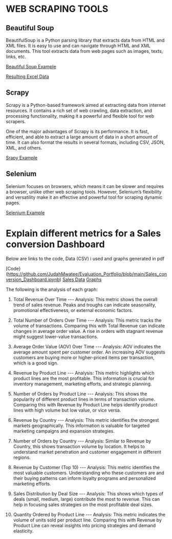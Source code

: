 # WEB SCRAPING TOOLS


## Beautiful Soup

BeautifulSoup is a Python parsing library that extracts data from HTML and XML files. It is easy to use and can navigate through HTML and XML documents. This tool extracts data from web pages such as images, texts, links, etc.

 [Beautiful Soup Example](https://github.com/JudahMwatee/Data-Analyst-Portfolio/blob/main/Web_Scraping_to_CSV.ipynb)
 
 [Resulting Excel Data](https://github.com/JudahMwatee/Data-Analyst-Portfolio/blob/main/books.csv)

## Scrapy

Scrapy is a Python-based framework aimed at extracting data from internet resources. It contains a rich set of web crawling, data extraction, and processing functionality, making it a powerful and flexible tool for web scrapers.

One of the major advantages of Scrapy is its performance. It is fast, efficient, and able to extract a large amount of data in a short amount of time. It can also format the results in several formats, including CSV, JSON, XML, and others.

[Srapy Example](https://colab.research.google.com/drive/1fnqejB2Lq7tftErmDiMa_WAA3OVGzWoS#scrollTo=LIWPVamDdDXt)

## Selenium

Selenium focuses on browsers, which means it can be slower and requires a browser, unlike other web scraping tools. However, Selenium’s flexibility and versatility make it an effective and powerful tool for scraping dynamic pages.

[Selenium Example](https://colab.research.google.com/drive/1Iy0otIS_lRX5dEYMvnKnFGMElzNM9H4D#scrollTo=ckvrV9F1ihtx)

# Explain different metrics for a Sales conversion Dashboard

Below are links to the code, Data (CSV)  i used and graphs generated in pdf

[Code}(https://github.com/JudahMwatee/Evaluation_Portfolio/blob/main/Sales_conversion_Dashboard.ipynb)
[Sales Data](https://github.com/JudahMwatee/Evaluation_Portfolio/blob/main/sales_data_sample.csv)
[Graphs](https://github.com/JudahMwatee/Evaluation_Portfolio/blob/main/Sales_Conversion_Graphs.pdf)

The following is the analysis of each graph:

1. Total Revenue Over Time ---
Analysis: This metric shows the overall trend of sales revenue. Peaks and troughs can indicate seasonality, promotional effectiveness, or external economic factors.


2. Total Number of Orders Over Time ---
Analysis: This metric tracks the volume of transactions. Comparing this with Total Revenue can indicate changes in average order value. A rise in orders with stagnant revenue might suggest lower-value transactions.


3. Average Order Value (AOV) Over Time ---
Analysis: AOV indicates the average amount spent per customer order. An increasing AOV suggests customers are buying more or higher-priced items per transaction, which is a good sign.


4. Revenue by Product Line ---
Analysis: This metric highlights which product lines are the most profitable. This information is crucial for inventory management, marketing efforts, and strategic planning.


5. Number of Orders by Product Line ---
Analysis: This shows the popularity of different product lines in terms of transaction volume. Comparing this with Revenue by Product Line helps identify product lines with high volume but low value, or vice versa.


6. Revenue by Country ---
Analysis: This metric identifies the strongest markets geographically. This information is valuable for targeted marketing campaigns and expansion strategies.


7. Number of Orders by Country ---
Analysis: Similar to Revenue by Country, this shows transaction volume by location. It helps to understand market penetration and customer engagement in different regions.


8. Revenue by Customer (Top 10) ---
Analysis: This metric identifies the most valuable customers. Understanding who these customers are and their buying patterns can inform loyalty programs and personalized marketing efforts.


9. Sales Distribution by Deal Size ---
Analysis: This shows which types of deals (small, medium, large) contribute the most to revenue. This can help in focusing sales strategies on the most profitable deal sizes.


10. Quantity Ordered by Product Line ---
Analysis: This metric indicates the volume of units sold per product line. Comparing this with Revenue by Product Line can reveal insights into pricing strategies and demand elasticity.






